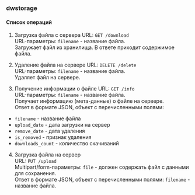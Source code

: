 ### dwstorage

#### Список операций
1. Загрузка файла с сервера
URL: `GET /download`  
URL-параметры: `filename` - название файла.  
Загружает файл из хранилища. 
В ответе приходит содержимое файла.


2. Удаление файла на сервере 
URL: `DELETE /delete`  
URL-параметры: `filename` - название файла.  
Удаляет файл на сервере.


3. Получение информации о файле
URL: `GET /info`  
URL-параметры: `filename` - название файла.  
Получает информацию (мета-данные) о файле на сервере.  
Ответ в формате JSON, объект с перечисленными полями:
* `filename` - название файла
* `upload_date` - дата загрузки на сервер
* `remove_date` - дата удаления
* `is_removed` - признак удаления
* `downloads_count` - количество скачиваний


4. Загрузка файла на сервер  
URL: `PUT /upload`  
Multipart/form-параметры: `file` - должен содержать файл с данными для сохранения.  
Ответ в формате JSON, объект с перечисленными полями: `filename` - название файла.


